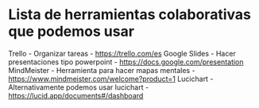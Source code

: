 # Lista de herramientas colaborativas que podemos usar

Trello - Organizar tareas - https://trello.com/es
Google Slides - Hacer presentaciones tipo powerpoint  - https://docs.google.com/presentation
MindMeister - Herramienta para hacer mapas mentales - https://www.mindmeister.com/welcome?product=1
Lucichart - Alternativamente podemos usar lucichart - https://lucid.app/documents#/dashboard
